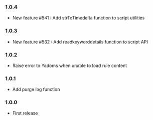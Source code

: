 ### 1.0.4
* New feature #541 : Add strToTimedelta function to script utilities

### 1.0.3
* New feature #532 : Add readkeyworddetails function to script API

### 1.0.2
* Raise error to Yadoms when unable to load rule content

### 1.0.1
* Add purge log function

### 1.0.0
* First release
